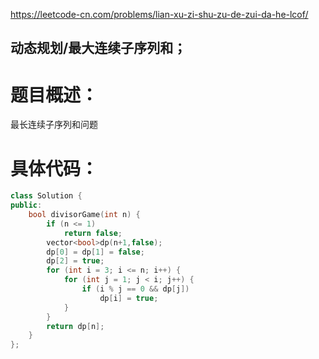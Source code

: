 <https://leetcode-cn.com/problems/lian-xu-zi-shu-zu-de-zui-da-he-lcof/>

## 动态规划/最大连续子序列和；

# 题目概述：
最长连续子序列和问题

# 具体代码：
```C++
class Solution {
public:
    bool divisorGame(int n) {
        if (n <= 1)
            return false;
        vector<bool>dp(n+1,false);
        dp[0] = dp[1] = false;
        dp[2] = true;
        for (int i = 3; i <= n; i++) {
            for (int j = 1; j < i; j++) {
                if (i % j == 0 && dp[j])
                    dp[i] = true;
            }
        }
        return dp[n];
    }
};
```